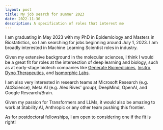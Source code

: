 ```yaml
---
layout: post
title: My job search for summer 2023
date: 2022-11-30
description: A specification of roles that interest me
---
```


I am graduating in May 2023 with my PhD in Epidemiology and Masters in Biostatistics, so I am searching for jobs beginning around July 1, 2023. I am broadly interested in Machine Learning Scientist roles in industry.

Given my extensive background in the molecular sciences, I think I would be a great fit for roles at the intersection of deep learning and biology, such as at early-stage biotech companies like [Generate Biomedicines](https://generatebiomedicines.com/), [Insitro](https://insitro.com/), [Dyno Therapeutics](https://www.dynotx.com/), and [Isomorphic Labs](https://www.isomorphiclabs.com/). 

I am also very interested in research teams at Microsoft Research (e.g. AI4Science), Meta AI (e.g. Alex Rives' group), DeepMind, OpenAI, and Google Research/Brain.

Given my passion for Transformers and LLMs, it would also be amazing to work at Stability.AI, Anthropic or any other team pushing this frontier.

As for postdoctoral fellowships, I am open to considering one if the fit is right!